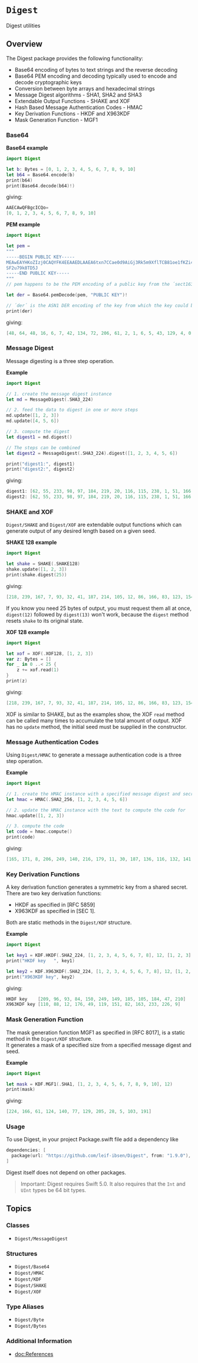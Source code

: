 # ``Digest``

Digest utilities

## Overview

The Digest package provides the following functionality:

* Base64 encoding of bytes to text strings and the reverse decoding
* Base64 PEM encoding and decoding typically used to encode and decode cryptographic keys
* Conversion between byte arrays and hexadecimal strings
* Message Digest algorithms - SHA1, SHA2 and SHA3
* Extendable Output Functions - SHAKE and XOF
* Hash Based Message Authentication Codes - HMAC
* Key Derivation Functions - HKDF and X963KDF
* Mask Generation Function - MGF1

### Base64

**Base64 example**

```swift
import Digest

let b: Bytes = [0, 1, 2, 3, 4, 5, 6, 7, 8, 9, 10]
let b64 = Base64.encode(b)
print(b64)
print(Base64.decode(b64)!)
```

giving:

```swift
AAECAwQFBgcICQo=
[0, 1, 2, 3, 4, 5, 6, 7, 8, 9, 10]
```

**PEM example**

```swift
import Digest

let pem =
"""
-----BEGIN PUBLIC KEY-----
MEAwEAYHKoZIzj0CAQYFK4EEAAEDLAAEA6txn7CCae0d9AiGj3Rk5m9XflTCB81oe1fKZi4F4oip
SF2u79k8TD5J
-----END PUBLIC KEY-----
"""
// pem happens to be the PEM encoding of a public key from the ´sect163k1´ elliptic curve domain

let der = Base64.pemDecode(pem, "PUBLIC KEY")!

// ´der´ is the ASN1 DER encoding of the key from which the key could be recreated
print(der)
```

giving:

```swift
[48, 64, 48, 16, 6, 7, 42, 134, 72, 206, 61, 2, 1, 6, 5, 43, 129, 4, 0, 1, 3, 44, 0, 4, 3, 171, 113, 159, 176, 130, 105, 237, 29, 244, 8, 134, 143, 116, 100, 230, 111, 87, 126, 84, 194, 7, 205, 104, 123, 87, 202, 102, 46, 5, 226, 136, 169, 72, 93, 174, 239, 217, 60, 76, 62, 73]
```

### Message Digest

Message digesting is a three step operation.

**Example**

```swift
import Digest

// 1. create the message digest instance
let md = MessageDigest(.SHA3_224)

// 2. feed the data to digest in one or more steps
md.update([1, 2, 3])
md.update([4, 5, 6])

// 3. compute the digest
let digest1 = md.digest()

// The steps can be combined
let digest2 = MessageDigest(.SHA3_224).digest([1, 2, 3, 4, 5, 6])

print("digest1:", digest1)
print("digest2:", digest2)
```
giving:

```swift
digest1: [62, 55, 233, 98, 97, 184, 219, 20, 116, 115, 238, 1, 51, 166, 35, 107, 203, 162, 84, 97, 158, 122, 189, 59, 178, 19, 16, 201]
digest2: [62, 55, 233, 98, 97, 184, 219, 20, 116, 115, 238, 1, 51, 166, 35, 107, 203, 162, 84, 97, 158, 122, 189, 59, 178, 19, 16, 201]
```

### SHAKE and XOF

``Digest/SHAKE`` and ``Digest/XOF`` are extendable output functions which can generate output of any desired length based on a given seed.

**SHAKE 128 example**

```swift
import Digest

let shake = SHAKE(.SHAKE128)
shake.update([1, 2, 3])
print(shake.digest(25))
```
    
giving:

```swift
[218, 239, 167, 7, 93, 32, 41, 187, 214, 105, 12, 86, 166, 83, 123, 154, 218, 108, 92, 47, 146, 196, 24, 130, 197]
```

If you know you need 25 bytes of output, you must request them all at once,
`digest(12)` followed by `digest(13)` won't work, because the `digest` method resets `shake` to its original state.

**XOF 128 example**

```swift
import Digest

let xof = XOF(.XOF128, [1, 2, 3])
var z: Bytes = []
for _ in 0 ..< 25 {
    z += xof.read(1)
}
print(z)
```

giving:

```swift
[218, 239, 167, 7, 93, 32, 41, 187, 214, 105, 12, 86, 166, 83, 123, 154, 218, 108, 92, 47, 146, 196, 24, 130, 197]
```

XOF is similar to SHAKE, but as the examples show, the XOF `read` method can be called many times to accumulate the total amount of output.
XOF has no `update` method, the initial seed must be supplied in the constructor.

### Message Authentication Codes

Using ``Digest/HMAC`` to generate a message authentication code is a three step operation.

**Example**

```swift
import Digest

// 1. create the HMAC instance with a specified message digest and secret key
let hmac = HMAC(.SHA2_256, [1, 2, 3, 4, 5, 6])

// 2. update the HMAC instance with the text to compute the code for
hmac.update([1, 2, 3])

// 3. compute the code
let code = hmac.compute()
print(code)
```
giving:
```swift
[165, 171, 8, 206, 249, 140, 216, 179, 11, 30, 187, 136, 116, 132, 141, 34, 66, 169, 175, 107, 27, 31, 84, 190, 108, 60, 61, 222, 233, 97, 15, 247]
```

### Key Derivation Functions

A key derivation function generates a symmetric key from a shared secret. There are two key derivation functions:

* HKDF as specified in [RFC 5859]
* X963KDF as specified in [SEC 1].

Both are static methods in the ``Digest/KDF`` structure.

**Example**

```swift
import Digest

let key1 = KDF.HKDF(.SHA2_224, [1, 2, 3, 4, 5, 6, 7, 8], 12, [1, 2, 3], [])
print("HKDF key   ", key1)

let key2 = KDF.X963KDF(.SHA2_224, [1, 2, 3, 4, 5, 6, 7, 8], 12, [1, 2, 3])
print("X963KDF key", key2)
```
giving:
```swift
HKDF key    [209, 96, 93, 84, 150, 249, 149, 185, 105, 184, 47, 210]
X963KDF key [110, 88, 12, 176, 49, 119, 151, 82, 163, 233, 226, 9]
```

### Mask Generation Function

The mask generation function MGF1 as specified in [RFC 8017], is a static method in the ``Digest/KDF`` structure.  
It generates a mask of a specified size from a specified message digest and seed.

**Example**

```swift
import Digest

let mask = KDF.MGF1(.SHA1, [1, 2, 3, 4, 5, 6, 7, 8, 9, 10], 12)
print(mask)
```
giving:
```swift
[224, 166, 61, 124, 140, 77, 129, 205, 28, 5, 103, 191]
```

### Usage

To use Digest, in your project Package.swift file add a dependency like

```swift
dependencies: [
  package(url: "https://github.com/leif-ibsen/Digest", from: "1.9.0"),
]
```

Digest itself does not depend on other packages.

> Important:
Digest requires Swift 5.0. It also requires that the `Int` and `UInt` types be 64 bit types.

## Topics

### Classes

- ``Digest/MessageDigest``

### Structures

- ``Digest/Base64``
- ``Digest/HMAC``
- ``Digest/KDF``
- ``Digest/SHAKE``
- ``Digest/XOF``

### Type Aliases

- ``Digest/Byte``
- ``Digest/Bytes``

### Additional Information

- <doc:References>

